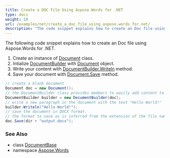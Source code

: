 ```yaml
---
title: Create a DOC File Using Aspose.Words for .NET
type: docs
weight: 10
url: /examples/net/create_a_doc_file_using_aspose.words_for.net/
description: "The code snippet explains how to create an Doc file using Aspose.Words for .NET. Classes used for creating document are Document and DocumentBuilder"
---
```


The following code snippet explains how to create an Doc file using Aspose.Words for .NET. 

1. Create an instance of [Document](../net/aspose.words/document/) class.
2. Intialize [DocumentBuilder](../net/aspose.words/documentbuilder/) with [Document](../net/aspose.words/document/) object.
3. Write your content with [DocumentBuilder.Writeln](../net/aspose.words/documentbuilder/writeln/#writeln_1) method.
4. Save your document with [Document.Save](../net/aspose.words/document/save/#save_2) method.
   
```csharp
// create a blank document
Document doc = new Document();
// the DocumentBuilder class provides members to easily add content to a document
DocumentBuilder builder = new DocumentBuilder(doc);
// write a new paragraph in the document with the text "Hello World!"
builder.Writeln("Hello World!");
// save the document in DOCX format. 
// the format to save as is inferred from the extension of the file name.
doc.Save(dir + "output.docx");
```

### See Also

* class [DocumentBase](../net/aspose.words/documentbase)
* namespace [Aspose.Words](../net/aspose.words)